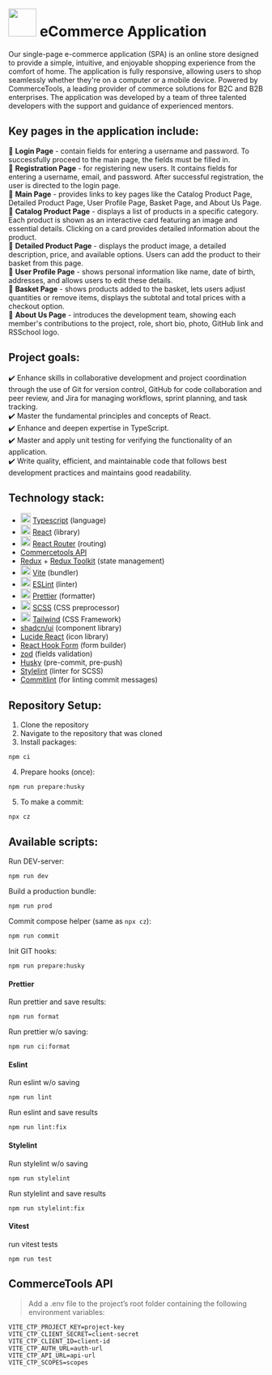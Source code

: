 # <img src="https://github.com/merucoding/rsschool-cv/blob/rsschool-cv-html/img/shop-icon.svg" width="55"> eCommerce Application

Our single-page e-commerce application (SPA) is an online store designed to provide a simple, intuitive, and enjoyable shopping experience from the comfort of home. The application is fully responsive, allowing users to shop seamlessly whether they're on a computer or a mobile device. Powered by CommerceTools, a leading provider of commerce solutions for B2C and B2B enterprises. The application was developed by a team of three talented developers with the support and guidance of experienced mentors.

## Key pages in the application include:

🔸 **Login Page** - contain fields for entering a username and password. To successfully proceed to the main page, the fields must be filled in. </br>
🔸 **Registration Page** - for registering new users. It contains fields for entering a username, email, and password. After successful registration, the user is directed to the login page. </br>
🔸 **Main Page** - provides links to key pages like the Catalog Product Page, Detailed Product Page, User Profile Page, Basket Page, and About Us Page. </br>
🔸 **Catalog Product Page** - displays a list of products in a specific category. Each product is shown as an interactive card featuring an image and essential details. Clicking on a card provides detailed information about the product. </br>
🔸 **Detailed Product Page** - displays the product image, a detailed description, price, and available options. Users can add the product to their basket from this page. </br>
🔸 **User Profile Page** - shows personal information like name, date of birth, addresses, and allows users to edit these details. </br>
🔸 **Basket Page** - shows products added to the basket, lets users adjust quantities or remove items, displays the subtotal and total prices with a checkout option. </br>
🔸 **About Us Page** - introduces the development team, showing each member's contributions to the project, role, short bio, photo, GitHub link and RSSchool logo. </br>

## Project goals:

✔️ Enhance skills in collaborative development and project coordination through the use of Git for version control, GitHub for code collaboration and peer review, and Jira for managing workflows, sprint planning, and task tracking.</br>
✔️ Master the fundamental principles and concepts of React.</br>
✔️ Enhance and deepen expertise in TypeScript.</br>
✔️ Master and apply unit testing for verifying the functionality of an application.</br>
✔️ Write quality, efficient, and maintainable code that follows best development practices and maintains good readability.

## Technology stack:

- <img src="https://github.com/merucoding/rsschool-cv/blob/rsschool-cv-html/img/typescript.svg" width="20" height="20"> [Typescript](https://www.typescriptlang.org/) (language)
- <img src="https://github.com/merucoding/rsschool-cv/blob/rsschool-cv-html/img/react.svg" width="20" height="20"> [React](https://react.dev/) (library)
- <img src="https://github.com/merucoding/rsschool-cv/blob/rsschool-cv-html/img/react.svg" width="20" height="20"> [React Router](https://reactrouter.com/) (routing)
- [Commercetools API](https://commercetools.com/)
- [Redux](https://redux.js.org/) + [Redux Toolkit](https://redux-toolkit.js.org/) (state management)
- <img src="https://github.com/merucoding/rsschool-cv/blob/rsschool-cv-html/img/vite.png" width="20" height="20"> [Vite](https://vite.dev/) (bundler)
- <img src="https://github.com/merucoding/rsschool-cv/blob/rsschool-cv-html/img/eslint.svg" width="20" height="20"> [ESLint](https://eslint.org/) (linter)
- <img src="https://github.com/merucoding/rsschool-cv/blob/rsschool-cv-html/img/prettier.png" width="20" height="20"> [Prettier](https://prettier.io/) (formatter)
- <img src="https://github.com/merucoding/rsschool-cv/blob/rsschool-cv-html/img/scss.svg" width="20" height="20"> [SCSS](https://sass-lang.com/) (CSS preprocessor)
- <img src="https://github.com/merucoding/rsschool-cv/blob/rsschool-cv-html/img/tailwind.svg" width="20" height="20"> [Tailwind](https://tailwindcss.com/) (CSS Framework)
- [shadcn/ui](https://ui.shadcn.com/) (component library)
- [Lucide React](https://lucide.dev/guide/packages/lucide-react) (icon library)
- [React Hook Form](https://react-hook-form.com) (form builder)
- [zod](https://github.com/colinhacks/zod) (fields validation)
- [Husky](https://typicode.github.io/husky/) (pre-commit, pre-push)
- [Stylelint](https://stylelint.io/) (linter for SCSS)
- [Commitlint](https://commitlint.js.org/) (for linting commit messages)

## Repository Setup:

1. Clone the repository
2. Navigate to the repository that was cloned
3. Install packages:

```
npm ci
```

4. Prepare hooks (once):

```
npm run prepare:husky
```

5. To make a commit:

```
npx cz
```

## Available scripts:

Run DEV-server:

```
npm run dev
```

Build a production bundle:

```
npm run prod
```

Commit compose helper (same as `npx cz`):

```
npm run commit
```

Init GIT hooks:

```
npm run prepare:husky
```

#### Prettier

Run prettier and save results:

```
npm run format
```

Run prettier w/o saving:

```
npm run ci:format
```

#### Eslint

Run eslint w/o saving

```
npm run lint
```

Run eslint and save results

```
npm run lint:fix
```

#### Stylelint

Run stylelint w/o saving

```
npm run stylelint
```

Run stylelint and save results

```
npm run stylelint:fix
```

#### Vitest

run vitest tests

```
npm run test
```

## CommerceTools API

> Add a .env file to the project’s root folder containing the following environment variables:

```
VITE_CTP_PROJECT_KEY=project-key
VITE_CTP_CLIENT_SECRET=client-secret
VITE_CTP_CLIENT_ID=client-id
VITE_CTP_AUTH_URL=auth-url
VITE_CTP_API_URL=api-url
VITE_CTP_SCOPES=scopes
```

